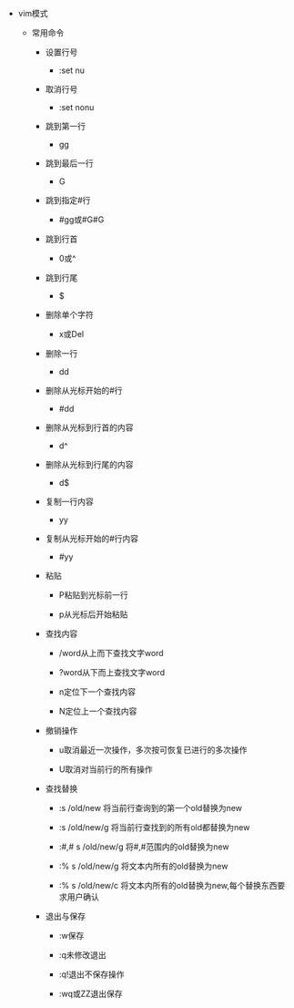- vim模式  
    - 常用命令  
        
        - 设置行号  
            - :set nu  
                
        
        - 取消行号  
            - :set nonu  
                
        
        - 跳到第一行  
            - gg  
                
        
        - 跳到最后一行  
            - G  
                
        
        - 跳到指定#行  
            - #gg或#G#G  
                
        
        - 跳到行首  
            - 0或^  
                
        
        - 跳到行尾  
            - $  
                
        
        - 删除单个字符  
            - x或Del  
                
        
        - 删除一行  
            - dd  
                
        
        - 删除从光标开始的#行  
            - #dd  
                
        
        - 删除从光标到行首的内容  
            - d^  
                
        
        - 删除从光标到行尾的内容  
            - d$  
                
        
        - 复制一行内容  
            - yy  
                
        
        - 复制从光标开始的#行内容  
            - #yy  
                
        
        - 粘贴  
            
            - P粘贴到光标前一行  
                
            
            - p从光标后开始粘贴  
                
        
        - 查找内容  
            
            - /word从上而下查找文字word  
                
            
            - ?word从下而上查找文字word  
                
            
            - n定位下一个查找内容  
                
            
            - N定位上一个查找内容  
                
        
        - 撤销操作  
            
            - u取消最近一次操作，多次按可恢复已进行的多次操作  
                
            
            - U取消对当前行的所有操作  
                
        
        - 查找替换  
            
            - :s /old/new 将当前行查询到的第一个old替换为new  
                
            
            - :s /old/new/g 将当前行查找到的所有old都替换为new  
                
            
            - :#,# s /old/new/g 将#,#范围内的old替换为new  
                
            
            - :% s /old/new/g 将文本内所有的old替换为new  
                
            
            - :% s /old/new/c 将文本内所有的old替换为new,每个替换东西要求用户确认  
                
        
        - 退出与保存  
            
            - :w保存  
                
            
            - :q未修改退出  
                
            
            - :q!退出不保存操作  
                
            
            - :wq或ZZ退出保存